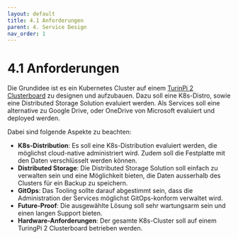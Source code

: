 ```yaml
---
layout: default
title: 4.1 Anforderungen
parent: 4. Service Design
nav_order: 1
---
```


# 4.1 Anforderungen

Die Grundidee ist es ein Kubernetes Cluster auf einem [TurinPi 2 Clusterboard](https://turingpi.com/product/turing-pi-2-5/) zu designen und aufzubauen. Dazu soll eine K8s-Distro, sowie eine Distributed Storage Solution evaluiert werden. Als Services soll eine alternative zu Google Drive, oder OneDrive von Microsoft evaluiert und deployed werden.

Dabei sind folgende Aspekte zu beachten:

- **K8s-Distribution**: Es soll eine K8s-Distribution evaluiert werden, die möglichst cloud-native administriert wird. Zudem soll die Festplatte mit den Daten verschlüsselt werden können.
- **Distributed Storage**: Die Distributed Storage Solution soll einfach zu verwalten sein und eine Möglichkeit bieten, die Daten ausserhalb des Clusters für ein Backup zu speichern.
- **GitOps**: Das Tooling sollte darauf abgestimmt sein, dass die Administration der Services möglichst GitOps-konform verwaltet wird.
- **Future-Proof**: Die ausgewählte Lösung soll sehr wartungsarm sein und einen langen Support bieten.
- **Hardware-Anforderungen**: Der gesamte K8s-Cluster soll auf einem TuringPi 2 Clusterboard betrieben werden.
